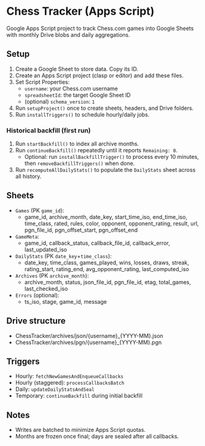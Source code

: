 # Chess Tracker (Apps Script)

Google Apps Script project to track Chess.com games into Google Sheets with monthly Drive blobs and daily aggregations.

## Setup

1. Create a Google Sheet to store data. Copy its ID.
2. Create an Apps Script project (clasp or editor) and add these files.
3. Set Script Properties:
   - `username`: your Chess.com username
   - `spreadsheetId`: the target Google Sheet ID
   - (optional) `schema_version`: `1`
4. Run `setupProject()` once to create sheets, headers, and Drive folders.
5. Run `installTriggers()` to schedule hourly/daily jobs.

### Historical backfill (first run)

1. Run `startBackfill()` to index all archive months.
2. Run `continueBackfill()` repeatedly until it reports `Remaining: 0`.
   - Optional: run `installBackfillTrigger()` to process every 10 minutes, then `removeBackfillTriggers()` when done.
3. Run `recomputeAllDailyStats()` to populate the `DailyStats` sheet across all history.

## Sheets

- `Games` (PK `game_id`):
  - game_id, archive_month, date_key, start_time_iso, end_time_iso, time_class, rated, rules, color, opponent, opponent_rating, result, url, pgn_file_id, pgn_offset_start, pgn_offset_end
- `GameMeta`:
  - game_id, callback_status, callback_file_id, callback_error, last_updated_iso
- `DailyStats` (PK `date_key`+`time_class`):
  - date_key, time_class, games_played, wins, losses, draws, streak, rating_start, rating_end, avg_opponent_rating, last_computed_iso
- `Archives` (PK `archive_month`):
  - archive_month, status, json_file_id, pgn_file_id, etag, total_games, last_checked_iso
- `Errors` (optional):
  - ts_iso, stage, game_id, message

## Drive structure

- ChessTracker/archives/json/{username}_{YYYY-MM}.json
- ChessTracker/archives/pgn/{username}_{YYYY-MM}.pgn

## Triggers

- Hourly: `fetchNewGamesAndEnqueueCallbacks`
- Hourly (staggered): `processCallbacksBatch`
- Daily: `updateDailyStatsAndSeal`
- Temporary: `continueBackfill` during initial backfill

## Notes

- Writes are batched to minimize Apps Script quotas.
- Months are frozen once final; days are sealed after all callbacks.